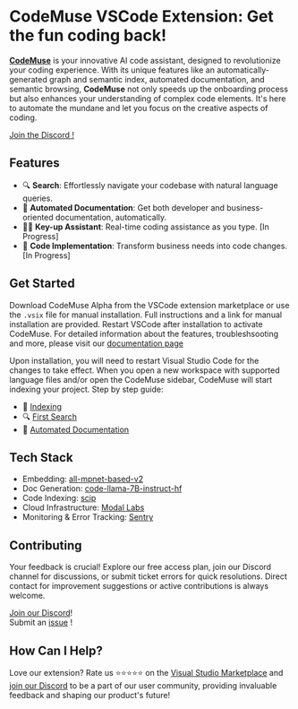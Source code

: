 # CodeMuse VSCode Extension: Get the fun coding back!

[**CodeMuse**](https://www.codemuse.app/) is your innovative AI code assistant, designed to revolutionize your coding experience. With its unique features like an automatically-generated graph and semantic index, automated documentation, and semantic browsing, **CodeMuse** not only speeds up the onboarding process but also enhances your understanding of complex code elements. It's here to automate the mundane and let you focus on the creative aspects of coding.

[Join the Discord !](linktodsicord)

## Features
- 🔍 **Search**: Effortlessly navigate your codebase with natural language queries.
- 📄 **Automated Documentation**: Get both developer and business-oriented documentation, automatically.
- 🧑‍💻 **Key-up Assistant**: Real-time coding assistance as you type. [In Progress]
- 🤖 **Code Implementation**: Transform business needs into code changes. [In Progress]

## Get Started
Download CodeMuse Alpha from the VSCode extension marketplace or use the `.vsix` file for manual installation. Full instructions and a link for manual installation are provided. Restart VSCode after installation to activate CodeMuse. For detailed information about the features, troubleshsooting and more, please visit our [documentation page](https://codemuse.notion.site/a09cd839084048b0bf49dcd98540d01b?v=3cbf6b9c75fe431aa54927ca0ee7b584&pvs=4)

Upon installation, you will need to restart Visual Studio Code for the changes to take effect. When you open a new workspace with supported language files and/or open the CodeMuse sidebar, CodeMuse will start indexing your project. Step by step guide: 
- 🤖 [Indexing](https://codemuse.notion.site/Indexing-dec4f5aa0881452a91856b381bf458f3?pvs=4)
- 🔍 [First Search](https://codemuse.notion.site/First-search-65d61dfc2a504222b624e9f088c15bab?pvs=4)
- 📄 [Automated Documentation](https://codemuse.notion.site/Automated-docs-2b94c50852e54440983b589b78a9d5dc?pvs=4)

<!---
Upon installation, you will need to restart Visual Studio Code for the changes to take effect. When you open a new workspace with supported language files and/or open the CodeMuse sidebar, CodeMuse will start indexing your project. Step by step guide:

- 🤖 [Indexing](https://codemuse.notion.site/Indexing-dec4f5aa0881452a91856b381bf458f3?pvs=4) ![Indexing Image](media/indexing.png)
*Example of a progress notification, as well as the spinning status bar symbol for CodeMuse.*

- 🔍 [First Search](https://codemuse.notion.site/First-search-65d61dfc2a504222b624e9f088c15bab?pvs=4)![First Search Image](media/search-bar-2.png) 
*Query results, with associated relative score and relevancy indicator.*

- 📄 [Automated Documentation](https://codemuse.notion.site/Automated-docs-2b94c50852e54440983b589b78a9d5dc?pvs=4)![Automated Documentation Image](media/doc-content.png)
*CodeMuse auto-generated documentation for a Python method.*

--->


 <!--- 

Upon installation, you will need to restart Visual Studio Code for the changes to take effect. When you open a new workspace with supported language files and/or open the CodeMuse sidebar, CodeMuse will start indexing your project.
- 🤖 [Indexing](https://codemuse.notion.site/Indexing-dec4f5aa0881452a91856b381bf458f3?pvs=4) 
  <br>
  <img src="media/indexing.png" width="500" height="123" alt="Indexing Image" style="border: 3px solid #555; border-radius: 15px; padding: 5px;">
  <br>
  *Example of a progress notification, as well as the spinning status bar symbol for CodeMuse.*

- 🔍 [First Search](https://codemuse.notion.site/First-search-65d61dfc2a504222b624e9f088c15bab?pvs=4)
  <br>
  <img src="media/search-bar-2.png" width="500" height="450" alt="First Search Image" style="border: 3px solid #555; border-radius: 15px; padding: 5px;">
  <br>
  *Query results, with associated relative score and relevancy indicator.*

- 📄 [Automated Documentation](https://codemuse.notion.site/Automated-docs-2b94c50852e54440983b589b78a9d5dc?pvs=4)
  <br>
  <img src="media/doc-content.png" width="500" height="250" alt="Automated Documentation Image" style="border: 3px solid #555; border-radius: 15px; padding: 5px;">
  <br>
  *CodeMuse auto-generated documentation for a Python method.*

  --->

## Tech Stack
- Embedding: [all-mpnet-based-v2](https://huggingface.co/sentence-transformers/all-mpnet-base-v2)
- Doc Generation: [code-llama-7B-instruct-hf](https://huggingface.co/codellama/CodeLlama-7b-Instruct-hf)
- Code Indexing: [scip](https://sourcegraph.com/github.com/sourcegraph/scip)
- Cloud Infrastructure: [Modal Labs](https://modal.com/)
- Monitoring & Error Tracking: [Sentry](https://sentry.io/)

## Contributing
Your feedback is crucial! Explore our free access plan, join our Discord channel for discussions, or submit ticket errors for quick resolutions. Direct contact for improvement suggestions or active contributions is always welcome.

[Join our Discord](https://discord.gg/KSzM9kFq)!
<br>
Submit an [issue](issueformlink) !

## How Can I Help?
Love our extension? Rate us ⭐⭐⭐⭐⭐ on the [Visual Studio Marketplace](https://marketplace.visualstudio.com/items?itemName=codemuse-app.codemuse&ssr=false#review-details) and [join our Discord](https://discord.gg/KSzM9kFq) to be a part of our user community, providing invaluable feedback and shaping our product's future!

